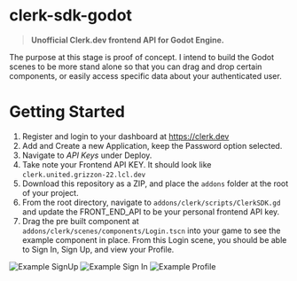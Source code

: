 # clerk-sdk-godot
> **Unofficial Clerk.dev frontend API for Godot Engine.**

The purpose at this stage is proof of concept. I intend to build the Godot scenes to be more stand alone so that you can drag and drop certain components, or easily access specific data about your authenticated user.

# Getting Started
1. Register and login to your dashboard at https://clerk.dev
2. Add and Create a new Application, keep the Password option selected.
3. Navigate to *API Keys* under Deploy.
4. Take note your Frontend API KEY. It should look like `clerk.united.grizzon-22.lcl.dev`
5. Download this repository as a ZIP, and place the `addons` folder at the root of your project.
6. From the root directory, navigate to `addons/clerk/scripts/ClerkSDK.gd` and update the FRONT_END_API to be your personal frontend API key.
7. Drag the pre built component at `addons/clerk/scenes/components/Login.tscn` into your game to see the example component in place. From this Login scene, you should be able to Sign In, Sign Up, and view your Profile.

![Example SignUp](https://g.pippy.io/adept-drawer-2543/Sign-Up.PNG)
![Example Sign In](https://g.pippy.io/unadvised-sink-9673/sign-in.png)
![Example Profile](https://g.pippy.io/knotty-bike-8586/profile.png)
